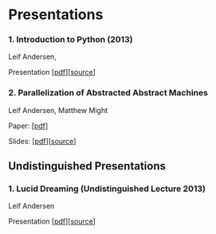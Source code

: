 # Presentations

### 1. Introduction to Python (2013)

Leif Andersen,

Presentation [[pdf](/presentations/python2013/python2013.pdf)][[source](https://github.com/LeifAndersen/PythonLecture2013)]

### 2. Parallelization of Abstracted Abstract Machines

Leif Andersen, Matthew Might

Paper:  [[pdf](/papers/andersen2013parallelization/andersen2013parallelization.pdf)]

Slides: [[pdf](/papers/andersen2013parallelization/slides.pdf)][[source](https://github.com/LeifAndersenPresentations/andersen2013parallelization)]

## Undistinguished Presentations

### 1. Lucid Dreaming (Undistinguished Lecture 2013)

Leif Andersen

Presentation [[pdf](/presentations/lucid2013/lucid2013.pdf)][[source](https://github.com/LeifAndersen/LucidDreamingPresentation)]

